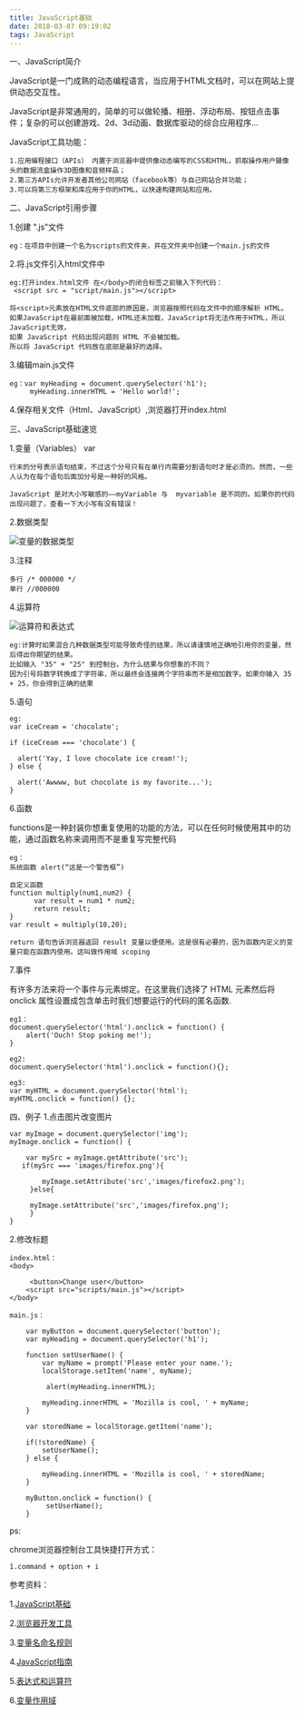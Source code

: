 ```yaml
---
title: JavaScript基础
date: 2018-03-07 09:19:02
tags: JavaScript
---
```



一、JavaScript简介

JavaScript是一门成熟的动态编程语言，当应用于HTML文档时，可以在网站上提供动态交互性。

JavaScript是非常通用的，简单的可以做轮播、相册、浮动布局、按钮点击事件；复杂的可以创建游戏、2d、3d动画、数据库驱动的综合应用程序...

JavaScript工具功能：
	
	1.应用编程接口（APIs） 内置于浏览器中提供像动态编写的CSS和HTML，抓取操作用户摄像头的数据流盒操作3D图像和音频样品；
	2.第三方APIs允许开发者其他公司网站（facebook等）与自己网站合并功能；
	3.可以将第三方框架和库应用于你的HTML，以快速构建网站和应用。
	
二、JavaScript引用步骤

1.创建 ".js"文件

	eg：在项目中创建一个名为scripts的文件夹，并在文件夹中创建一个main.js的文件
	
2.将.js文件引入html文件中

	eg:打开index.html文件 在</body>的闭合标签之前输入下列代码：
	 <script src = "script/main.js"></script>
	
	将<script>元素放在HTML文件底部的原因是，浏览器按照代码在文件中的顺序解析 HTML。
	如果JavaScript在最前面被加载，HTML还未加载，JavaScript将无法作用于HTML，所以JavaScript无效，
	如果 JavaScript 代码出现问题则 HTML 不会被加载。
	所以将 JavaScript 代码放在底部是最好的选择。
	
3.编辑main.js文件
	
	eg：var myHeading = document.querySelector('h1');
		 myHeading.innerHTML = 'Hello world!';
		 
4.保存相关文件（Html、JavaScript）,浏览器打开index.html
	
三、JavaScript基础速览

1.变量（Variables） var

	行末的分号表示语句结束，不过这个分号只有在单行内需要分割语句时才是必须的。然而，一些人认为在每个语句后面加分号是一种好的风格。

	JavaScript 是对大小写敏感的——myVariable 与  myvariable 是不同的。如果你的代码出现问题了，查看一下大小写有没有错误！

2.数据类型

![变量的数据类型](js-type.png)

3.注释
	
	多行 /* 000000 */
	单行 //000000
4.运算符

![运算符和表达式](Operators-and-expressions.png)

	eg:计算时如果混合几种数据类型可能导致奇怪的结果，所以请谨慎地正确地引用你的变量，然后得出你期望的结果。
	比如输入 "35" + "25" 到控制台。为什么结果与你想象的不同？
	因为引号将数字转换成了字符串，所以最终会连接两个字符串而不是相加数字。如果你输入 35 + 25，你会得到正确的结果

5.语句

	eg:
	var iceCream = 'chocolate';
	
	if (iceCream === 'chocolate') {
	
	  alert('Yay, I love chocolate ice cream!');    
	} else {
	
	  alert('Awwww, but chocolate is my favorite...');    
	}

6.函数

functions是一种封装你想重复使用的功能的方法，可以在任何时候使用其中的功能，通过函数名称来调用而不是重复写完整代码

	eg：
	系统函数 alert(“这是一个警告框”)
	
	自定义函数
	function multiply(num1,num2) {
		  var result = num1 * num2;
		  return result;
	}
	var result = multiply(10,20);
	
	return 语句告诉浏览器返回 result 变量以便使用。这是很有必要的，因为函数内定义的变量只能在函数内使用。这叫做作用域 scoping
	
7.事件

有许多方法来将一个事件与元素绑定。在这里我们选择了 HTML 元素然后将 onclick 属性设置成包含单击时我们想要运行的代码的匿名函数.

	eg1：
	document.querySelector('html').onclick = function() {
	    alert('Ouch! Stop poking me!');
	}
	
	eg2:
	document.querySelector('html').onclick = function(){};
	
	eg3:
	var myHTML = document.querySelector('html');
	myHTML.onclick = function() {};
	
	
四、例子
1.点击图片改变图片

	var myImage = document.querySelector('img');
	myImage.onclick = function() {
   
    	var mySrc = myImage.getAttribute('src');
	   if(mySrc === 'images/firefox.png'){

	        myImage.setAttribute('src','images/firefox2.png');
   		 }else{

       	 myImage.setAttribute('src','images/firefox.png');
   		 }
	}

2.修改标题

	index.html：
	<body>
	
	     <button>Change user</button>
        <script src="scripts/main.js"></script>
    </body>

	main.js：

		var myButton = document.querySelector('button');
		var myHeading = document.querySelector('h1');

		function setUserName() {
  			var myName = prompt('Please enter your name.');
  			localStorage.setItem('name', myName);
  
 			 alert(myHeading.innerHTML);

  			myHeading.innerHTML = 'Mozilla is cool, ' + myName;
		}

		var storedName = localStorage.getItem('name');

		if(!storedName) {
  			setUserName();
		} else {
  
  			myHeading.innerHTML = 'Mozilla is cool, ' + storedName;
		}

		myButton.onclick = function() {
 			 setUserName();
		}
	
	
	
	
	
	
	
	
ps:

chrome浏览器控制台工具快捷打开方式：	
	
	1.command + option + i
	
参考资料：

1.[JavaScript基础](https://developer.mozilla.org/zh-CN/docs/Learn/Getting_started_with_the_web/JavaScript_basics)

2.[浏览器开发工具](https://developer.mozilla.org/zh-CN/docs/Learn/Discover_browser_developer_tools)

3.[变量名命名规则](http://www.codelifter.com/main/tips/tip_020.shtml)

4.[JavaScript指南](http://news.codecademy.com/your-guide-to-semicolons-in-javascript/)

5.[表达式和运算符](https://developer.mozilla.org/zh-CN/docs/Web/JavaScript/Reference/Operators)

6.[变量作用域](https://developer.mozilla.org/zh-CN/docs/Web/JavaScript/Guide/Grammar_and_types#Variable_scope)